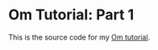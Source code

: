 # Om Tutorial: Part 1

This is the source code for my [Om tutorial](https://blog.stephanbehnke.com/zero-to-om/).